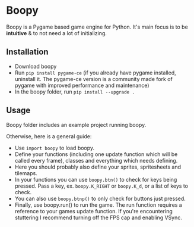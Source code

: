 # Boopy

Boopy is a Pygame based game engine for Python. It's main focus is to be **intuitive** & to not need a lot of initializing.

## Installation

* Download boopy
* Run `pip install pygame-ce` (if you already have pygame installed, uninstall it. The pygame-ce version is a community made fork of pygame with improved performance and maintenance)
* In the boopy folder, run `pip install --upgrade .`

## Usage

Boopy folder includes an example project running boopy.

Otherwise, here is a general guide:
* Use `import boopy` to load boopy.
* Define your functions (including one update function which will be called every frame), classes and everything which needs defining.
* Here you should probably also define your sprites, spritesheets and tilemaps.
* In your functions you can use `boopy.btn()` to check for keys being pressed. Pass a key, ex. `boopy.K_RIGHT` or `boopy.K_d`, or a list of keys to check.
* You can also use `boopy.btnp()` to only check for buttons just pressed.
* Finally, use boopy.run() to run the game. The run function requires a reference to your games update function. If you're encountering stuttering I recommend turning off the FPS cap and enabling VSync.
